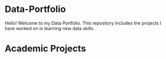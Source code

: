 # Data-Portfolio

Hello! Welcome to my Data Portfolio. 
This repository includes the projects I have worked on in learning new data skills. 

# Academic Projects

